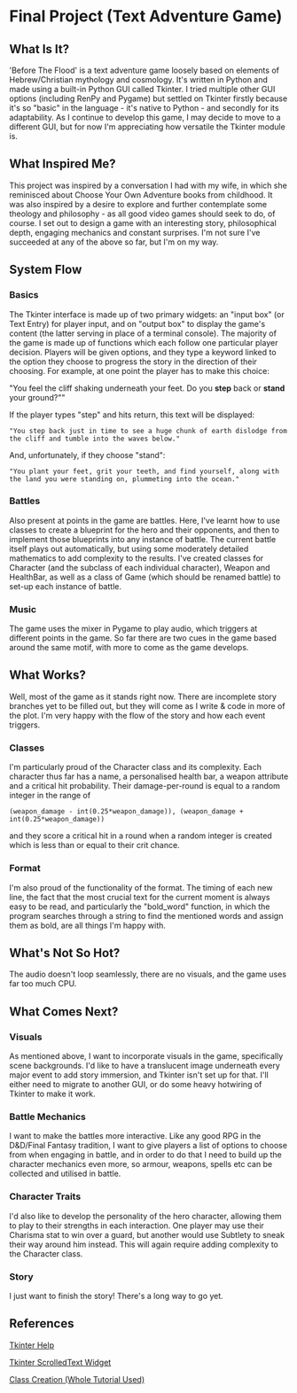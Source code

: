 # Final Project (Text Adventure Game)

## What Is It?

'Before The Flood' is a text adventure game loosely based on elements of Hebrew/Christian mythology and cosmology. It's written in Python and made using a built-in Python GUI called Tkinter. I tried multiple other GUI options (including RenPy and Pygame) but settled on Tkinter firstly because it's so "basic" in the language - it's native to Python - and secondly for its adaptability. As I continue to develop this game, I may decide to move to a different GUI, but for now I'm appreciating how versatile the Tkinter module is.

## What Inspired Me?

This project was inspired by a conversation I had with my wife, in which she reminisced about Choose Your Own Adventure books from childhood. It was also inspired by a desire to explore and further contemplate some theology and philosophy - as all good video games should seek to do, of course. I set out to design a game with an interesting story, philosophical depth, engaging mechanics and constant surprises. I'm not sure I've succeeded at any of the above so far, but I'm on my way.

## System Flow

### Basics

The Tkinter interface is made up of two primary widgets: an "input box" (or Text Entry) for player input, and on "output box" to display the game's content (the latter serving in place of a terminal console). The majority of the game is made up of functions which each follow one particular player decision. Players will be given options, and they type a keyword linked to the option they choose to progress the story in the direction of their choosing. For example, at one point the player has to make this choice:

"You feel the cliff shaking underneath your feet. Do you **step** back or **stand** your ground?""

If the player types "step" and hits return, this text will be displayed:

```"You step back just in time to see a huge chunk of earth dislodge from the cliff and tumble into the waves below."```

And, unfortunately, if they choose "stand":

```"You plant your feet, grit your teeth, and find yourself, along with the land you were standing on, plummeting into the ocean."```

### Battles

Also present at points in the game are battles. Here, I've learnt how to use classes to create a blueprint for the hero and their opponents, and then to implement those blueprints into any instance of battle. The current battle itself plays out automatically, but using some moderately detailed mathematics to add complexity to the results. I've created classes for Character (and the subclass of each individual character), Weapon and HealthBar, as well as a class of Game (which should be renamed battle) to set-up each instance of battle.

### Music

The game uses the mixer in Pygame to play audio, which triggers at different points in the game. So far there are two cues in the game based around the same motif, with more to come as the game develops.

## What Works?

Well, most of the game as it stands right now. There are incomplete story branches yet to be filled out, but they will come as I write & code in more of the plot. I'm very happy with the flow of the story and how each event triggers.

### Classes

I'm particularly proud of the Character class and its complexity. Each character thus far has a name, a personalised health bar, a weapon attribute and a critical hit probability. Their damage-per-round is equal to a random integer in the range of

```(weapon_damage - int(0.25*weapon_damage)), (weapon_damage + int(0.25*weapon_damage))```

and they score a critical hit in a round when a random integer is created which is less than or equal to their crit chance.

### Format

I'm also proud of the functionality of the format. The timing of each new line, the fact that the most crucial text for the current moment is always easy to be read, and particularly the "bold_word" function, in which the program searches through a string to find the mentioned words and assign them as bold, are all things I'm happy with.

## What's Not So Hot?

The audio doesn't loop seamlessly, there are no visuals, and the game uses far too much CPU.

## What Comes Next?

### Visuals

As mentioned above, I want to incorporate visuals in the game, specifically scene backgrounds. I'd like to have a translucent image underneath every major event to add story immersion, and Tkinter isn't set up for that. I'll either need to migrate to another GUI, or do some heavy hotwiring of Tkinter to make it work.

### Battle Mechanics

I want to make the battles more interactive. Like any good RPG in the D&D/Final Fantasy tradition, I want to give players a list of options to choose from when engaging in battle, and in order to do that I need to build up the character mechanics even more, so armour, weapons, spells etc can be collected and utilised in battle.

### Character Traits

I'd also like to develop the personality of the hero character, allowing them to play to their strengths in each interaction. One player may use their Charisma stat to win over a guard, but another would use Subtlety to sneak their way around him instead. This will again require adding complexity to the Character class.

### Story

I just want to finish the story! There's a long way to go yet.

## References

[Tkinter Help](https://realpython.com/python-gui-tkinter/)

[Tkinter ScrolledText Widget](https://www.geeksforgeeks.org/python-tkinter-scrolledtext-widget/)

[Class Creation (Whole Tutorial Used)](https://www.youtube.com/watch?v=cM_ocyOrs_k)

